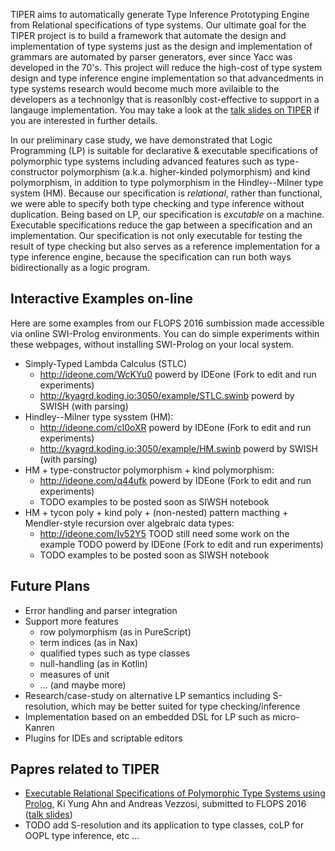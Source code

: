 TIPER aims to automatically generate Type Inference Prototyping Engine from Relational specifications of type systems. Our ultimate goal for the TIPER project is to build a framework that automate the design and implementation of type systems just as the design and implementation of grammars are automated by parser generators, ever since Yacc was developed in the 70's. This project will reduce the high-cost of type system design and type inference engine implementation so that advancedments in type systems research would become much more avilaible to the developers as a technonlgy that is reasonlbly cost-effective to support in a langauge implementation.
You may take a look at the [talk slides on TIPER](http://slides.com/kyagrd/tiperdundee) if you are interested in further details.

In our preliminary case study, we have demonstrated that Logic Programming (LP) is suitable for declarative & executable specifications of polymorphic type systems including advanced features such as type-constructor polymorphism (a.k.a. higher-kinded polymorphism) and kind polymorphism, in addition to type polymorphism in the Hindley--Milner type system (HM). Because our specification is _relational_, rather than functional, we were able to specify both type checking and type inference without duplication. Being based on LP, our specification is _excutable_ on a machine. Executable specifications reduce the gap between a specification and an implementation. Our specification is not only executable for testing the result of type checking but also serves as a reference implementation for a type inference engine, because the specification can run both ways bidirectionally as a logic program.

## Interactive Examples on-line
Here are some examples from our FLOPS 2016 sumbission made accessible via online SWI-Prolog environments.
You can do simple experiments within these webpages, without installing SWI-Prolog on your local system.

* Simply-Typed Lambda Calculus (STLC)
  - http://ideone.com/WcKYu0
    powerd by IDEone (Fork to edit and run experiments)
  - http://kyagrd.koding.io:3050/example/STLC.swinb
    powerd by SWISH (with parsing)
* Hindley--Milner type sysstem (HM):
  - http://ideone.com/cI0oXR
    powerd by IDEone (Fork to edit and run experiments)
  - http://kyagrd.koding.io:3050/example/HM.swinb
    powerd by SWISH (with parsing)
* HM + type-constructor polymorphism + kind polymorphism:
  - http://ideone.com/q44ufk
    powerd by IDEone (Fork to edit and run experiments)
  - TODO examples to be posted soon as SIWSH notebook
* HM + tycon poly + kind poly + (non-nested) pattern macthing + Mendler-style recursion over algebraic data types:
  - http://ideone.com/Iv52Y5 TOOD still need some work on the example TODO
    powerd by IDEone (Fork to edit and run experiments)
  - TODO examples to be posted soon as SIWSH notebook

## Future Plans
* Error handling and parser integration
* Support more features 
  - row polymorphism (as in PureScript)
  - term indices (as in Nax)
  - qualified types such as type classes
  - null-handling (as in Kotlin)
  - measures of unit
  - ... (and maybe more)
* Research/case-study on alternative LP semantics including S-resolution, which may be better suited for type checking/inference
* Implementation based on an embedded DSL for LP such as micro-Kanren
* Plugins for IDEs and scriptable editors

## Papres related to TIPER
* [Executable Relational Specifications of Polymorphic Type Systems using Prolog](https://www.sharelatex.com/project/557756cfdfb75ebd54bf5807), Ki Yung Ahn and Andreas Vezzosi, submitted to FLOPS 2016 ([talk slides](http://slides.com/kyagrd/tiperdundee))
* TODO add S-resolution and its application to type classes, coLP for OOPL type inference, etc ...
